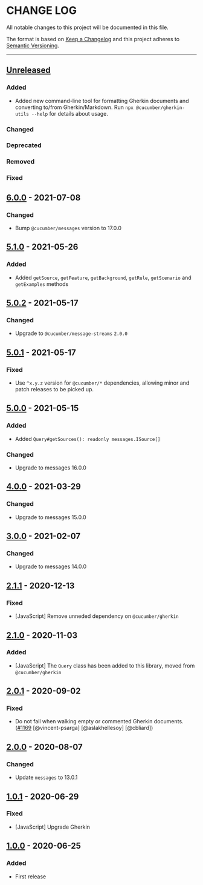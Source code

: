 # CHANGE LOG
All notable changes to this project will be documented in this file.

The format is based on [Keep a Changelog](http://keepachangelog.com/)
and this project adheres to [Semantic Versioning](http://semver.org/).

----
## [Unreleased]

### Added

* Added new command-line tool for formatting Gherkin documents and converting to/from Gherkin/Markdown.
  Run `npx @cucumber/gherkin-utils --help` for details about usage.

### Changed

### Deprecated

### Removed

### Fixed

## [6.0.0] - 2021-07-08

### Changed

* Bump `@cucumber/messages` version to 17.0.0

## [5.1.0] - 2021-05-26

### Added

* Added `getSource`, `getFeature`, `getBackground`, `getRule`, `getScenario` and `getExamples` methods

## [5.0.2] - 2021-05-17

### Changed

* Upgrade to `@cucumber/message-streams` `2.0.0`

## [5.0.1] - 2021-05-17

### Fixed

* Use `^x.y.z` version for `@cucumber/*` dependencies, allowing minor and patch releases to be picked up.

## [5.0.0] - 2021-05-15

### Added

* Added `Query#getSources(): readonly messages.ISource[]`

### Changed

* Upgrade to messages 16.0.0

## [4.0.0] - 2021-03-29

### Changed

* Upgrade to messages 15.0.0

## [3.0.0] - 2021-02-07

### Changed

* Upgrade to messages 14.0.0

## [2.1.1] - 2020-12-13

### Fixed

* [JavaScript] Remove unneded dependency on `@cucumber/gherkin`

## [2.1.0] - 2020-11-03

### Added

* [JavaScript] The `Query` class has been added to this library, moved from `@cucumber/gherkin`

## [2.0.1] - 2020-09-02

### Fixed

* Do not fail when walking empty or commented Gherkin documents.
  ([#1169](https://github.com/cucumber/cucumber/pull/1169)
   [@vincent-psarga]
   [@aslakhellesoy]
   [@cbliard])

## [2.0.0] - 2020-08-07

### Changed

* Update `messages` to 13.0.1

## [1.0.1] - 2020-06-29

### Fixed

* [JavaScript] Upgrade Gherkin

## [1.0.0] - 2020-06-25

### Added

* First release

<!-- Releases -->
[Unreleased]: https://github.com/cucumber/cucumber/compare/gherkin-utils/v6.0.0...main
[6.0.0]:      https://github.com/cucumber/cucumber/compare/gherkin-utils/v5.1.0...gherkin-utils/v6.0.0
[5.1.0]:      https://github.com/cucumber/cucumber/compare/gherkin-utils/v5.0.2...gherkin-utils/v5.1.0
[5.0.2]:      https://github.com/cucumber/cucumber/compare/gherkin-utils/v5.0.1...gherkin-utils/v5.0.2
[5.0.1]:      https://github.com/cucumber/cucumber/compare/gherkin-utils/v5.0.0...gherkin-utils/v5.0.1
[5.0.0]:      https://github.com/cucumber/cucumber/compare/gherkin-utils/v4.0.0...gherkin-utils/v5.0.0
[4.0.0]:      https://github.com/cucumber/cucumber/compare/gherkin-utils/v3.0.0...gherkin-utils/v4.0.0
[3.0.0]:      https://github.com/cucumber/cucumber/compare/gherkin-utils/v2.1.1...gherkin-utils/v3.0.0
[2.1.1]:      https://github.com/cucumber/cucumber/compare/gherkin-utils/v2.1.0...gherkin-utils/v2.1.1
[2.1.0]:      https://github.com/cucumber/cucumber/compare/gherkin-utils/v2.0.1...gherkin-utils/v2.1.0
[2.0.1]:      https://github.com/cucumber/cucumber/compare/gherkin-utils/v2.0.0...gherkin-utils/v2.0.1
[2.0.0]:      https://github.com/cucumber/cucumber/compare/gherkin-utils/v1.0.1...gherkin-utils/v2.0.0
[1.0.1]:      https://github.com/cucumber/cucumber/compare/gherkin-utils/v1.0.0...gherkin-utils/v1.0.1
[1.0.0]:      https://github.com/cucumber/cucumber/releases/tag/gherkin-utils/v1.0.0

<!-- Contributors in alphabetical order -->
[aslakhellesoy]:    https://github.com/aslakhellesoy
[cbliard]:          https://github.com/cbliard
[vincent-psarga]:   https://github.com/vincent-psarga
